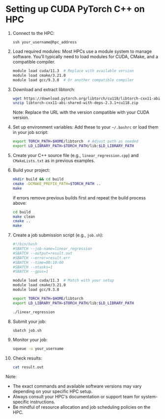 # Setting up CUDA PyTorch C++ on HPC

1. Connect to the HPC:
   ```
   ssh your_username@hpc_address
   ```

2. Load required modules:
   Most HPCs use a module system to manage software. You'll typically need to load modules for CUDA, CMake, and a compatible compiler.
   ```bash
   module load cuda/11.3  # Replace with available version
   module load cmake/3.21.0
   module load gcc/9.3.0  # Or another compatible compiler
   ```

3. Download and extract libtorch:
   ```bash
   wget https://download.pytorch.org/libtorch/cu118/libtorch-cxx11-abi-shared-with-deps-2.3.1%2Bcu118.zip
   unzip libtorch-cxx11-abi-shared-with-deps-2.3.1+cu118.zip
   ```
   Note: Replace the URL with the version compatible with your CUDA version.

4. Set up environment variables:
   Add these to your `~/.bashrc` or load them in your job script:
   ```bash
   export TORCH_PATH=$HOME/libtorch  # Adjust path as needed
   export LD_LIBRARY_PATH=$TORCH_PATH/lib:$LD_LIBRARY_PATH
   ```

5. Create your C++ source file (e.g., `linear_regression.cpp`) and `CMakeLists.txt` as in previous examples.

6. Build your project:
   ```bash
   mkdir build && cd build
   cmake -DCMAKE_PREFIX_PATH=$TORCH_PATH ..
   make
   ```

   if errors remove previous builds first and repeat the build process above:
   ```bash
   cd build
   make clean
   cmake ..
   make
   ```

7. Create a job submission script (e.g., `job.sh`):
   ```bash
   #!/bin/bash
   #SBATCH --job-name=linear_regression
   #SBATCH --output=result.out
   #SBATCH --error=result.err
   #SBATCH --time=00:10:00
   #SBATCH --ntasks=1
   #SBATCH --gpus=1

   module load cuda/11.3  # Match with your setup
   module load cmake/3.21.0
   module load gcc/9.3.0

   export TORCH_PATH=$HOME/libtorch
   export LD_LIBRARY_PATH=$TORCH_PATH/lib:$LD_LIBRARY_PATH

   ./linear_regression
   ```

8. Submit your job:
   ```bash
   sbatch job.sh
   ```

9. Monitor your job:
   ```bash
   squeue -u your_username
   ```

10. Check results:
    ```bash
    cat result.out
    ```

Note: 
- The exact commands and available software versions may vary depending on your specific HPC setup.
- Always consult your HPC's documentation or support team for system-specific instructions.
- Be mindful of resource allocation and job scheduling policies on the HPC.